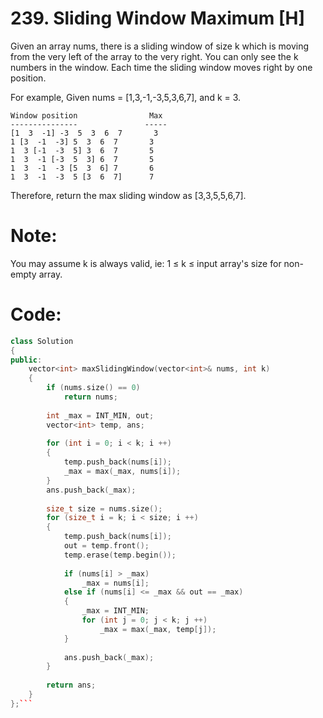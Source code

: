 # 239. Sliding Window Maximum [H]
Given an array nums, there is a sliding window of size k which is moving from the very left of the array to the very right. You can only see the k numbers in the window. Each time the sliding window moves right by one position.

For example,
 Given nums = [1,3,-1,-3,5,3,6,7], and k = 3.
 ```
Window position                Max
---------------               -----
[1  3  -1] -3  5  3  6  7       3
 1 [3  -1  -3] 5  3  6  7       3
 1  3 [-1  -3  5] 3  6  7       5
 1  3  -1 [-3  5  3] 6  7       5
 1  3  -1  -3 [5  3  6] 7       6
 1  3  -1  -3  5 [3  6  7]      7
```

Therefore, return the max sliding window as [3,3,5,5,6,7].

# Note: 
 You may assume k is always valid, ie: 1 ≤ k ≤ input array's size for non-empty array.

# Code:
```c++
class Solution 
{
public:
    vector<int> maxSlidingWindow(vector<int>& nums, int k) 
    {
        if (nums.size() == 0)
            return nums;
            
        int _max = INT_MIN, out;
        vector<int> temp, ans;
        
        for (int i = 0; i < k; i ++)
        {
            temp.push_back(nums[i]);
            _max = max(_max, nums[i]);
        }
        ans.push_back(_max);
        
        size_t size = nums.size();
        for (size_t i = k; i < size; i ++)
        {
            temp.push_back(nums[i]);
            out = temp.front();
            temp.erase(temp.begin());
            
            if (nums[i] > _max)
                _max = nums[i];
            else if (nums[i] <= _max && out == _max)
            {
                _max = INT_MIN;
                for (int j = 0; j < k; j ++)
                    _max = max(_max, temp[j]);
            }
            
            ans.push_back(_max);
        }
        
        return ans;
    }
};```
